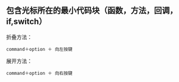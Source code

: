 ## 包含光标所在的最小代码块（函数，方法，回调，if,switch）



折叠方法：

```
command＋option ＋ 向左按键
```


展开方法：


```
command＋option ＋ 向右按键
```
